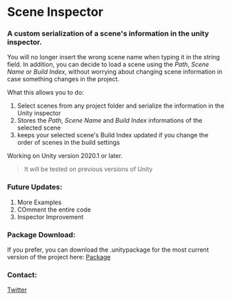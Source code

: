 # Scene Inspector

### A custom serialization of a scene's information in the unity inspector.

You will no longer insert the wrong scene name when typing it in the string field. In addition, you can decide to load a scene using the _Path_, _Scene Name_ or _Build Index_, without worrying about changing scene information in case something changes in the project.

What this allows you to do:
1. Select scenes from any project folder and serialize the information in the Unity inspector
2. Stores the _Path_, _Scene Name_ and _Build Index_ informations of the selected scene
3. keeps your selected scene's Build Index updated if you change the order of scenes in the build settings

Working on Unity version 2020.1 or later.
> It will be tested on previous versions of Unity

### Future Updates:
1. More Examples
2. COmment the entire code
3. Inspector Improvement

### Package Download:

If you prefer, you can download the .unitypackage for the most current version of the project here:
[Package](https://bit.ly/3aW7vEg)

### Contact:
[Twitter](https://twitter.com/BillyCoenWU)
